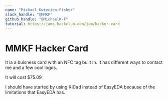 ```yaml
---
name: "Michael Kwiecien-Fisher"
slack_handle: "@MMKF"
github_handle: "@MichaelK-F"
tutorial: https://jams.hackclub.com/jam/hacker-card
---
```


# MMKF Hacker Card

<!-- Describe your board in 2-3 sentences. What are you making? What will it do? -->
It ia a buisness card with an NFC tag built in. It has different ways to contact me and a few cool logos.

<!-- How much is it going to cost? -->
It will cost $75.09
<!-- Tell us a little bit about your design process. What were some challenges? What helped? ***Totally optional*** -->
I should have started by using KiCad instead of EasyEDA because of the limitations that EasyEDA has.
